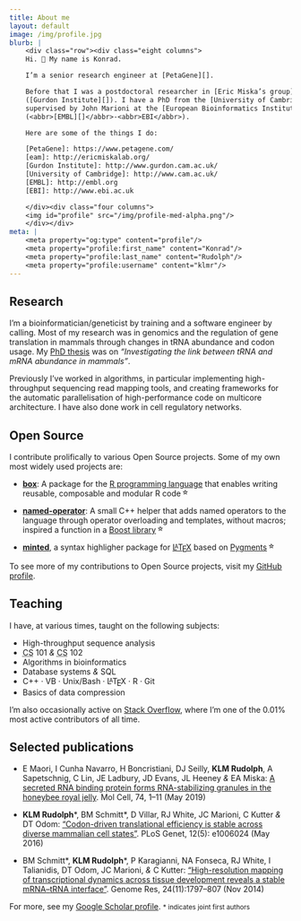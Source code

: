 ```yaml
---
title: About me
layout: default
image: /img/profile.jpg
blurb: |
    <div class="row"><div class="eight columns">
    Hi. 👋 My name is Konrad.

    I’m a senior research engineer at [PetaGene][].

    Before that I was a postdoctoral researcher in [Eric Miska’s group][eam]
    ([Gurdon Institute][]). I have a PhD from the [University of Cambridge][],
    supervised by John Marioni at the [European Bioinformatics Institute][EBI]
    (<abbr>[EMBL][]</abbr>-<abbr>EBI</abbr>).

    Here are some of the things I do:

    [PetaGene]: https://www.petagene.com/
    [eam]: http://ericmiskalab.org/
    [Gurdon Institute]: http://www.gurdon.cam.ac.uk/
    [University of Cambridge]: http://www.cam.ac.uk/
    [EMBL]: http://embl.org
    [EBI]: http://www.ebi.ac.uk

    </div><div class="four columns">
    <img id="profile" src="/img/profile-med-alpha.png"/>
    </div></div>
meta: |
    <meta property="og:type" content="profile"/>
    <meta property="profile:first_name" content="Konrad"/>
    <meta property="profile:last_name" content="Rudolph"/>
    <meta property="profile:username" content="klmr"/>
---
```


## Research

I’m a bioinformatician/geneticist by training and a software engineer by
calling. Most of my research was in genomics and the regulation of gene
translation in mammals through changes in <abbr>tRNA</abbr> abundance and codon
usage. My [PhD thesis][] was on *“Investigating the link between
<abbr>tRNA</abbr> and <abbr>mRNA</abbr> abundance in mammals”*.

Previously I’ve worked in algorithms, in particular implementing high-throughput
sequencing read mapping tools, and creating frameworks for the automatic
parallelisation of high-performance code on multicore architecture. I have also
done work in cell regulatory networks.

## Open Source

I contribute prolifically to various Open Source projects. Some of my own most
widely used projects are:

* **[box][]**: A package for the [R programming language][R] that enables
    writing reusable, composable and modular R code<span class="gh-stars"
    data-repo="klmr/box"></span>

* **[named-operator][]**: A small C++ helper that adds named operators to the
    language through operator overloading and templates, without macros;
    inspired a function in a [Boost library][boost.hof]<span class="gh-stars"
    data-repo="klmr/named-operator"></span>

* **[minted][]**, a syntax highligher package for
    [<span style="letter-spacing: -0.3em">L</span><span style="font-size: 0.7em; letter-spacing: -0.1em; vertical-align: 0.3em">A</span><span style="letter-spacing: -0.1em">T</span><span style="letter-spacing: -0.1em; vertical-align: -0.2em;">E</span>X][LaTeX]
    based on
    [Pygments][]<span class="gh-stars" data-repo="gpoore/minted"></span>

To see more of my contributions to Open Source projects, visit my  [GitHub
profile][GitHub].

## Teaching

I have, at various times, taught on the following subjects:

* High-throughput sequence analysis
* <abbr title="computer science">CS</abbr> 101 *&* <abbr title="computer science">CS</abbr> 102
* Algorithms in bioinformatics
* Database systems *&* <abbr>SQL</abbr>
* C++ · <abbr>VB</abbr> · Unix/Bash · <span style="letter-spacing: -0.3em">L</span><span style="font-size: 0.7em; letter-spacing: -0.1em; vertical-align: 0.3em">A</span><span style="letter-spacing: -0.1em">T</span><span style="letter-spacing: -0.1em; vertical-align: -0.2em;">E</span>X · R · Git
* Basics of data compression

I’m also occasionally active on [Stack Overflow][], where I’m one of the 0.01%
most active contributors of all time.

## Selected publications

* <span class="bib authors">E Maori, I Cunha Navarro, H Boncristiani, DJ Seilly,
  **KLM Rudolph**, A Sapetschnig, C Lin, JE Ladbury, JD Evans, JL Heeney *&* EA
  Miska</span>: [<span class="bib title">A secreted RNA binding protein forms
  RNA-stabilizing granules in the honeybee royal jelly</span>][bib-3]. <span
  class="bib journal">Mol Cell</span>, <span class="bib issue">74, 1–11</span>
  (<span class="bib date">May 2019</span>)

* <span class="bib authors">**KLM Rudolph**\*, BM Schmitt\*, D Villar,
  RJ White, JC Marioni, C Kutter *&* DT Odom</span>: [<span class="bib
  title">“Codon-driven translational efficiency is stable across diverse
  mammalian cell states”</span>][bib-2]. <span class="bib journal">PLoS
  Genet</span>, <span class="bib issue">12(5): e1006024</span> (<span class="bib
  date">May 2016</span>)

* <span class="bib authors">BM Schmitt\*, **KLM Rudolph**\*, P Karagianni,
  NA Fonseca, RJ White, I Talianidis, DT Odom, JC Marioni, *&* C Kutter</span>:
  [<span class="bib title">“High-resolution mapping of transcriptional dynamics
  across tissue development reveals a stable <abbr>mRNA</abbr>–<abbr>tRNA</abbr>
  interface”</span>][bib-1]. <span class="bib journal">Genome Res</span>, <span
  class="bib issue">24(11):1797–807</span> (<span class="bib date">Nov
  2014</span>)

For more, see my [Google Scholar profile][]. <small>\* indicates joint first
authors</small>

[PhD thesis]: https://github.com/klmr/thesis
[R]: http://r-project.org
[box]: https://github.com/klmr/box
[named-operator]: https://github.com/klmr/named-operator
[boost.hof]: https://www.boost.org/doc/libs/1_78_0/libs/hof/doc/html/include/boost/hof/infix.html
[LaTeX]: https://www.latex-project.org/
[minted]: http://ctan.org/pkg/minted
[Pygments]: http://pygments.org/
[Google Scholar profile]: https://scholar.google.com/citations?user=ALuSMe8AAAAJ&hl=en
[bib-1]: https://doi.org/10.1101/gr.176784.114
[bib-2]: https://doi.org/10.1371/journal.pgen.1006024
[bib-3]: https://doi.org/10.1016/j.molcel.2019.03.010
[Stack Overflow]: https://stackoverflow.com/users/1968/konrad-rudolph
[GitHub]: https://github.com/klmr

<script>
;(() => {
    const starred = document.getElementsByClassName('gh-stars')
    for (const star of starred) {
        const url = `https://api.github.com/repos/${star.dataset.repo}`
        fetch(url)
            .then(res => {
                if (res.ok) return res.json()
                return Promise.reject(new Error(`Status code ${res.status}`))
            })
            .then(out => {
                const count = Number(out.stargazers_count)
                star.innerHTML = `<span title="${count} GitHub stargazers">${count}</span>`
            })
    }
})()
</script>
<style>
.gh-stars { font-size: 0.8em; padding-left: 2px; vertical-align: top; }
.gh-stars::before { content: '☆'; }
</style>
